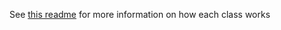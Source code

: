 
See [this readme](https://github.com/louisgourinchas/patia_rendus/tree/main/sokoban/src/main/java/sokoban) for more information on how each class works

